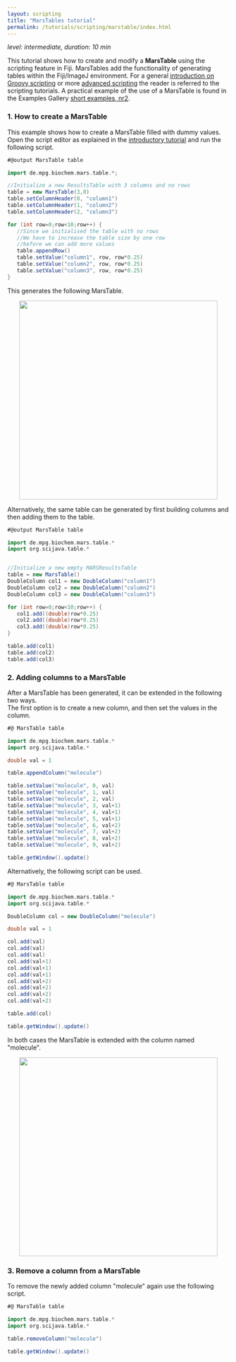 ```yaml
---
layout: scripting
title: "MarsTables tutorial"
permalink: /tutorials/scripting/marstable/index.html
---
```


_level: intermediate, duration: 10 min_

This tutorial shows how to create and modify a **MarsTable** using the scripting feature in Fiji. MarsTables add the functionality of generating tables within the Fiji/ImageJ environment. For a general [introduction on Groovy scripting](https://duderstadt-lab.github.io/mars-docs/tutorials/scripting/introduction-to-groovy-scripting/) or more [advanced scripting](https://duderstadt-lab.github.io/mars-docs/tutorials/scripting/advanced-groovy-scripting/) the reader is referred to the scripting tutorials. A practical example of the use of a MarsTable is found in the Examples Gallery [short examples, nr2](https://duderstadt-lab.github.io/mars-docs/examples/).


### 1. How to create a MarsTable
This example shows how to create a MarsTable filled with dummy values. Open the script editor as explained in the [introductory tutorial](https://duderstadt-lab.github.io/mars-docs/tutorials/scripting/introduction-to-groovy-scripting/) and run the following script.

```Groovy
#@output MarsTable table

import de.mpg.biochem.mars.table.*;

//Initialize a new ResultsTable with 3 columns and no rows
table = new MarsTable(3,0)
table.setColumnHeader(0, "column1")
table.setColumnHeader(1, "column2")
table.setColumnHeader(2, "column3")

for (int row=0;row<10;row++) {
   //Since we initialised the table with no rows
   //We have to increase the table size by one row
   //before we can add more values
   table.appendRow()
   table.setValue("column1", row, row*0.25)
   table.setValue("column2", row, row*0.25)
   table.setValue("column3", row, row*0.25)
}
```

This generates the following MarsTable.

<div style="text-align: center"><img  src='{{site.baseurl}}/tutorials/img/marstable/img1.png' width='450'/></div>

Alternatively, the same table can be generated by first building columns and then adding them to the table.

```Groovy
#@output MarsTable table

import de.mpg.biochem.mars.table.*
import org.scijava.table.*


//Initialize a new empty MARSResultsTable
table = new MarsTable()
DoubleColumn col1 = new DoubleColumn("column1")
DoubleColumn col2 = new DoubleColumn("column2")
DoubleColumn col3 = new DoubleColumn("column3")

for (int row=0;row<10;row++) {
   col1.add((double)row*0.25)
   col2.add((double)row*0.25)
   col3.add((double)row*0.25)
}

table.add(col1)
table.add(col2)
table.add(col3)
```

### 2. Adding columns to a MarsTable
After a MarsTable has been generated, it can be extended in the following two ways.  
The first option is to create a new column, and then set the values in the column.

```Groovy
#@ MarsTable table

import de.mpg.biochem.mars.table.*
import org.scijava.table.*

double val = 1

table.appendColumn("molecule")

table.setValue("molecule", 0, val)
table.setValue("molecule", 1, val)
table.setValue("molecule", 2, val)
table.setValue("molecule", 3, val+1)
table.setValue("molecule", 4, val+1)
table.setValue("molecule", 5, val+1)
table.setValue("molecule", 6, val+2)
table.setValue("molecule", 7, val+2)
table.setValue("molecule", 8, val+2)
table.setValue("molecule", 9, val+2)

table.getWindow().update()
```

Alternatively, the following script can be used.

```Groovy
#@ MarsTable table

import de.mpg.biochem.mars.table.*
import org.scijava.table.*

DoubleColumn col = new DoubleColumn("molecule")

double val = 1

col.add(val)
col.add(val)
col.add(val)
col.add(val+1)
col.add(val+1)
col.add(val+1)
col.add(val+2)
col.add(val+2)
col.add(val+2)
col.add(val+2)

table.add(col)

table.getWindow().update()
```

In both cases the MarsTable is extended with the column named "molecule".

<div style="text-align: center"><img  src='{{site.baseurl}}/tutorials/img/marstable/img2.png' width='450'/></div>

### 3. Remove a column from a MarsTable
To remove the newly added column "molecule" again use the following script.

```Groovy
#@ MarsTable table

import de.mpg.biochem.mars.table.*
import org.scijava.table.*

table.removeColumn("molecule")

table.getWindow().update()
```
